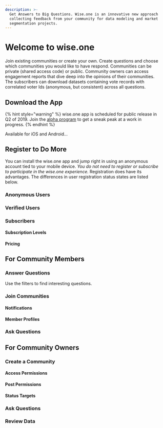 ```yaml
---
description: >-
  Get Answers to Big Questions. Wise.one is an innovative new approach to
  collecting feedback from your community for data modeling and market
  segmentation projects.
---
```


# Welcome to wise.one

Join existing communities or create your own. Create questions and choose which communities you would like to have respond. Communities can be private \(shared access code\) or public. Community owners can access engagement reports that dive deep into the opinions of their communities. The subscribers can download datasets containing vote records with correlated voter Ids \(anonymous, but consistent\) across all questions.

## Download the App

{% hint style="warning" %}
wise.one app is scheduled for public release in Q2 of 2019. Join the [alpha program](https://www.wise.one/alpha) to get a sneak peak at a work in progress.
{% endhint %}

Available for iOS and Android...

## Register to Do More

You can install the wise.one app and jump right in using an anonymous account tied to your mobile device. _You do not need to register or subscribe to participate in the wise.one experience._ Registration does have its advantages. The differences in user registration status states are listed below. 

### Anonymous Users

### Verified Users

### Subscribers

#### Subscription Levels

#### Pricing

## For Community Members

### Answer Questions

Use the filters to find interesting questions.

### Join Communities

#### Notifications

#### Member Profiles

### Ask Questions

## For Community Owners

### Create a Community

#### Access Permissions

#### Post Permissions

#### Status Targets

### Ask Questions

### Review Data



